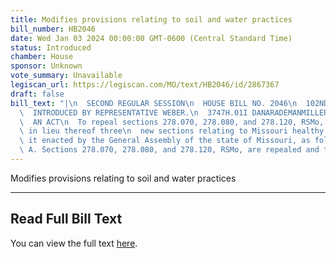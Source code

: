 ```yaml
---
title: Modifies provisions relating to soil and water practices
bill_number: HB2046
date: Wed Jan 03 2024 00:00:00 GMT-0600 (Central Standard Time)
status: Introduced
chamber: House
sponsor: Unknown
vote_summary: Unavailable
legiscan_url: https://legiscan.com/MO/text/HB2046/id/2867367
draft: false
bill_text: "|\n  SECOND REGULAR SESSION\n  HOUSE BILL NO. 2046\n  102ND GENERAL ASSEMBLY\n\
  \  INTRODUCED BY REPRESENTATIVE WEBER.\n  3747H.01I DANARADEMANMILLER,ChiefClerk\n\
  \  AN ACT\n  To repeal sections 278.070, 278.080, and 278.120, RSMo, and to enact\
  \ in lieu thereof three\n  new sections relating to Missouri healthy soils.\n  Be\
  \ it enacted by the General Assembly of the state of Missouri, as follows:\n  Section\
  \ A. Sections 278.070, 278.080, and 278.120, RSMo, are repealed and three"
---
```

Modifies provisions relating to soil and water practices

---

## Read Full Bill Text

You can view the full text [here](https://legiscan.com/MO/text/HB2046/id/2867367).
